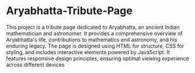 # Aryabhatta-Tribute-Page

This project is a tribute page dedicated to Aryabhatta, an ancient Indian mathematician and astronomer. It provides a comprehensive overview of Aryabhatta's life, contributions to mathematics and astronomy, and his enduring legacy. The page is designed using HTML for structure, CSS for styling, and includes interactive elements powered by JavaScript. It features responsive design principles, ensuring optimal viewing experience across different devices
